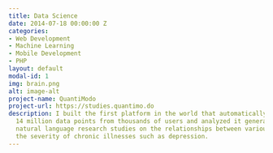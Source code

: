 ```yaml
---
title: Data Science
date: 2014-07-18 00:00:00 Z
categories:
- Web Development
- Machine Learning
- Mobile Development
- PHP
layout: default
modal-id: 1
img: brain.png
alt: image-alt
project-name: QuantiModo
project-url: https://studies.quantimo.do
description: I built the first platform in the world that automatically aggregated
  14 million data points from thousands of users and analyzed it generating 90,000
  natural language research studies on the relationships between various factors and
  the severity of chronic illnesses such as depression.
---
```


